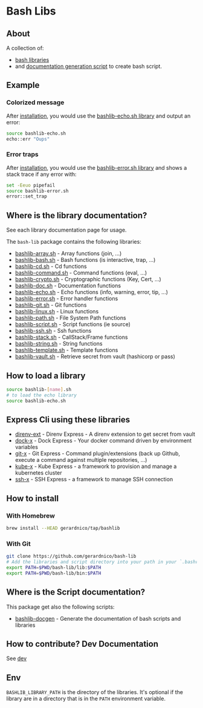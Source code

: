 # Bash Libs


## About

A collection of:
* [bash libraries](#where-is-the-library-documentation) 
* and [documentation generation script](#where-is-the-script-documentation)
to create bash script.

## Example

### Colorized message

After [installation](#how-to-install), you would use the [bashlib-echo.sh library](docs/lib/bashlib-echo.md) and output an error:
```bash
source bashlib-echo.sh
echo::err "Oups"
```

### Error traps

After [installation](#how-to-install), you would use the [bashlib-error.sh library](docs/lib/bashlib-error.md) 
and shows a stack trace if any error with:
```bash
set -Eeuo pipefail
source bashlib-error.sh
error::set_trap
```

## Where is the library documentation?

See each library documentation page for usage.

The `bash-lib` package contains the following libraries:

* [bashlib-array.sh](docs/lib/bashlib-array.md) - Array functions (join, ...)
* [bashlib-bash.sh](docs/lib/bashlib-bash.md) - Bash functions (is interactive, trap, ...)
* [bashlib-cd.sh](docs/lib/bashlib-echo.md) - Cd functions
* [bashlib-command.sh](docs/lib/bashlib-command.md) - Command functions (eval, ...)
* [bashlib-crypto.sh](docs/lib/bashlib-crypto.md) - Cryptographic functions (Key, Cert, ...)
* [bashlib-doc.sh](docs/lib/bashlib-doc.md) - Documentation functions
* [bashlib-echo.sh](docs/lib/bashlib-echo.md) - Echo functions (info, warning, error, tip, ...)
* [bashlib-error.sh](docs/lib/bashlib-error.md) - Error handler functions
* [bashlib-git.sh](docs/lib/bashlib-git.md) - Git functions
* [bashlib-linux.sh](docs/lib/bashlib-linux.md) - Linux functions 
* [bashlib-path.sh](docs/lib/bashlib-path.md) - File System Path functions
* [bashlib-script.sh](docs/lib/bashlib-script.md) - Script functions (ie source)
* [bashlib-ssh.sh](docs/lib/bashlib-ssh.md) - Ssh functions
* [bashlib-stack.sh](docs/lib/bashlib-stack.md) - CallStack/Frame functions
* [bashlib-string.sh](docs/lib/bashlib-string.md) - String functions
* [bashlib-template.sh](docs/lib/bashlib-template.md) - Template functions
* [bashlib-vault.sh](docs/lib/bashlib-vault.md) - Retrieve secret from vault (hashicorp or pass)



## How to load a library

```bash
source bashlib-[name].sh
# to load the echo library
source bashlib-echo.sh
```

## Express Cli using these libraries

* [direnv-ext](https://github.com/gerardnico/direnv-x) - Direnv Express - A direnv extension to get secret from vault
* [dock-x](https://github.com/gerardnico/dock-x) - Dock Express - Your docker command driven by environment variables
* [git-x](https://github.com/gerardnico/git-x) - Git Express - Command plugin/extensions (back up Github, execute a command against multiple repositories, ...)
* [kube-x](https://github.com/gerardnico/kube-x) - Kube Express - a framework to provision and manage a kubernetes cluster
* [ssh-x](https://github.com/gerardnico/ssh-x) - SSH Express - a framework to manage SSH connection

## How to install


### With Homebrew

```bash
brew install --HEAD gerardnico/tap/bashlib
```

### With Git

```bash
git clone https://github.com/gerardnico/bash-lib
# Add the libraries and script directory into your path in your `.bashrc` file
export PATH=$PWD/bash-lib/lib:$PATH
export PATH=$PWD/bash-lib/bin:$PATH
```

## Where is the Script documentation?

This package get also the following scripts:
* [bashlib-docgen](docs/bin/bashlib-docgen.md) - Generate the documentation of bash scripts and libraries

## How to contribute? Dev Documentation

See [dev](dev/docs/dev.md)


## Env

`BASHLIB_LIBRARY_PATH` is the directory of the libraries. It's optional if the library are in a directory
that is in the `PATH` environment variable.
